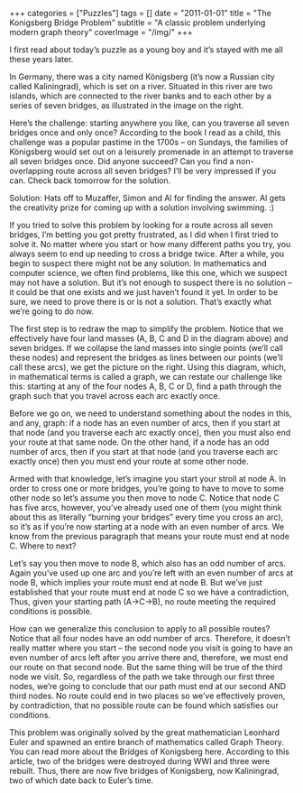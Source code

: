 +++
categories = ["Puzzles"]
tags = []
date = "2011-01-01"
title = "The Konigsberg Bridge Problem"
subtitle = "A classic problem underlying modern graph theory"
coverImage = "/img/"
+++

I first read about today’s puzzle as a young boy and it’s stayed with me all these years later.
<!--more-->
In Germany, there was a city named Königsberg (it’s now a Russian city called Kaliningrad), which is set on a river. Situated in this river are two islands, which are connected to the river banks and to each other by a series of seven bridges, as illustrated in the image on the right.

Here’s the challenge: starting anywhere you like, can you traverse all seven bridges once and only once? According to the book I read as a child, this challenge was a popular pastime in the 1700s – on Sundays, the families of Königsberg would set out on a leisurely promenade in an attempt to traverse all seven bridges once. Did anyone succeed? Can you find a non-overlapping route across all seven bridges? I’ll be very impressed if you can. Check back tomorrow for the solution.

Solution: Hats off to Muzaffer, Simon and Al for finding the answer. Al gets the creativity prize for coming up with a solution involving swimming. :)

If you tried to solve this problem by looking for a route across all seven bridges, I’m betting you got pretty frustrated, as I did when I first tried to solve it. No matter where you start or how many different paths you try, you always seem to end up needing to cross a bridge twice. After a while, you begin to suspect there might not be any solution. In mathematics and computer science, we often find problems, like this one, which we suspect may not have a solution. But it’s not enough to suspect there is no solution – it could be that one exists and we just haven’t found it yet. In order to be sure, we need to prove there is or is not a solution. That’s exactly what we’re going to do now.

The first step is to redraw the map to simplify the problem. Notice that we effectively have four land masses (A, B, C and D in the diagram above) and seven bridges. If we collapse the land masses into single points (we’ll call these nodes) and represent the bridges as lines between our points (we’ll call these arcs), we get the picture on the right. Using this diagram, which, in mathematical terms is called a graph, we can restate our challenge like this: starting at any of the four nodes A, B, C or D, find a path through the graph such that you travel across each arc exactly once.

Before we go on, we need to understand something about the nodes in this, and any, graph: if a node has an even number of arcs, then if you start at that node (and you traverse each arc exactly once), then you must also end your route at that same node. On the other hand, if a node has an odd number of arcs, then if you start at that node (and you traverse each arc exactly once) then you must end your route at some other node.

Armed with that knowledge, let’s imagine you start your stroll at node A. In order to cross one or more bridges, you’re going to have to move to some other node so let’s assume you then move to node C. Notice that node C has five arcs, however, you’ve already used one of them (you might think about this as literally “burning your bridges” every time you cross an arc), so it’s as if you’re now starting at a node with an even number of arcs. We know from the previous paragraph that means your route must end at node C. Where to next?

Let’s say you then move to node B, which also has an odd number of arcs. Again you’ve used up one arc and you’re left with an even number of arcs at node B, which implies your route must end at node B. But we’ve just established that your route must end at node C so we have a contradiction, Thus, given your starting path (A->C->B), no route meeting the required conditions is possible.

How can we generalize this conclusion to apply to all possible routes? Notice that all four nodes have an odd number of arcs. Therefore, it doesn’t really matter where you start – the second node you visit is going to have an even number of arcs left after you arrive there and, therefore, we must end our route on that second node. But the same thing will be true of the third node we visit. So, regardless of the path we take through our first three nodes, we’re going to conclude that our path must end at our second AND third nodes. No route could end in two places so we’ve effectively proven, by contradiction, that no possible route can be found which satisfies our conditions.

This problem was originally solved by the great mathematician Leonhard Euler and spawned an entire branch of mathematics called Graph Theory. You can read more about the Bridges of Konigsberg here. According to this article, two of the bridges were destroyed during WWI and three were rebuilt. Thus, there are now five bridges of Konigsberg, now Kaliningrad, two of which date back to Euler’s time.

